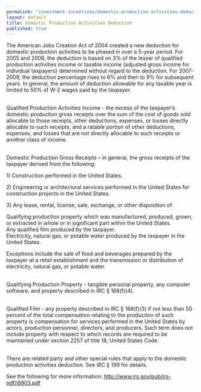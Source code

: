 ```yaml
---
permalink: "investment-incentives/domestic-production-activities-deduction.html"
layout: default
title: Domestic Production Activities Deduction
published: true
---
```


<P>The American Jobs Creation Act of 2004 created a new deduction for domestic production activities to be phased in over a 5-year period. For 2005 and 2006, the deduction is based on 3% of the lesser of qualified production activities income or taxable income (adjusted gross income for individual taxpayers) determined without regard to the deduction. For 2007-2009, the deduction percentage rises to 6% and then to 9% for subsequent years. In general, the amount of deduction allowable for any taxable year is limited to 50% of W-2 wages paid by the taxpayer. </p>
<P><BR />Qualified Production Activities Income - the excess of the taxpayer’s domestic production gross receipts over the sum of the cost of goods sold allocable to those receipts, other deductions, expenses, or losses directly allocable to such receipts, and a ratable portion of other deductions, expenses, and losses that are not directly allocable to such receipts or another class of income. </p>
<P><BR />Domestic Production Gross Receipts – in general, the gross receipts of the taxpayer derived from the following: </p>
<P>1) Construction performed in the United States. </p>
<P>2) Engineering or architectural services performed in the United States for construction projects in the United States. </p>
<P>3) Any lease, rental, license, sale, exchange, or other disposition of: </p>
<P>Qualifying production property which was manufactured, produced, grown, or extracted in whole or in significant part within the United States. <BR />Any qualified film produced by the taxpayer. <BR />Electricity, natural gas, or potable water produced by the taxpayer in the United States. </p>
<P>Exceptions include the sale of food and beverages prepared by the taxpayer at a retail establishment and the transmission or distribution of electricity, natural gas, or potable water. </p>
<P><BR />Qualifying Production Property - tangible personal property, any computer software, and property described in IRC § 168(f)(4). </p>
<P><BR />Qualified Film - any property described in IRC § 168(f)(3) if not less than 50 percent of the total compensation relating to the production of such property is compensation for services performed in the United States by actors, production personnel, directors, and producers. Such term does not include property with respect to which records are required to be maintained under section 2257 of title 18, United States Code. </p>
<P><BR />There are related party and other special rules that apply to the domestic production activities deduction. See IRC § 199 for details. </p>
<P>See the following for more information: <A href="http://www.irs.gov/pub/irs-pdf/i8903.pdf">http://www.irs.gov/pub/irs-pdf/i8903.pdf</a></p>
